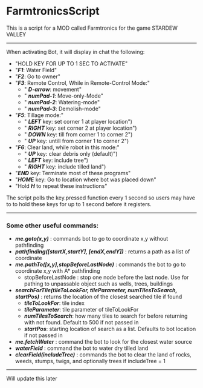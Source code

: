 # FarmtronicsScript
This is a script for a MOD called Farmtronics for the game STARDEW VALLEY
********************************************************************************************
When activating Bot, it will display in chat the following:
* "HOLD KEY FOR UP TO 1 SEC TO ACTIVATE"
* "***F1***: Water Field"
* "***F2***: Go to owner"
* "***F3***: Remote Control,  While in Remote-Control Mode:"
	* "  ***D-arrow***: movement"
	* "  ***numPad-1***: Move-only-Mode"
	* "  ***numPad-2***: Watering-mode"  
	* "  ***numPad-3***: Demolish-mode"
* "***F5***: Tillage mode:"
	* "  ***LEFT*** key: set corner 1 at player location")
	* "  ***RIGHT*** key: set corner 2 at player location")
	* "  ***DOWN*** key: till from corner 1 to corner 2")
	* "  ***UP*** key: untill from corner 1 to corner 2")
* "***F6***: Clear land, while robot in this mode:"
	* "  ***UP*** key: clear debris only (default)")
	* "  ***LEFT*** key: include tree")
	* "  ***RIGHT*** key: include tilled land")
* "***END*** key: Terminate most of these programs"
* "***HOME*** key: Go to location where bot was placed down"
* "Hold ***H*** to repeat these instructions"
	
The script polls the key.pressed function every 1 second so users may have to to hold these keys for up to 1 second before it registers.


********************************************************************************************
### Some other useful commands:
* ***me.goto(x,y)*** : commands bot to go to coordinate x,y without pathfinding
* ***pathfinding([startX,startY], [endX,endY])*** : returns a path as a list of coordinate
* ***me.pathTo([x,y],stopBeforeLastNode)*** : commands the bot to go to coordinate x,y with A* pathfinding
	* stopBeforeLastNode : stop one node before the last node. Use for pathing to unpassable object such as wells, trees, buildings
* ***searchForTile(tileToLookFor, tileParameter, numTilesToSearch, startPos)*** : returns the location of the closest searched tile if found
	* ***tileToLookFor***: tile index
	* ***tileParameter***: tile parameter of tileToLookFor
	* ***numTilesToSearch***: how many tiles to search for before returning with not found. Default to 500 if not passed in
	* ***startPos***: starting location of search as a list. Defaults to bot location if not passed in
* ***me.fetchWater*** : command the bot to look for the closest water source
* ***waterField*** : command the bot to water dry tilled land
* ***clearField(includeTree)*** : commands the bot to clear the land of rocks, weeds, stumps, twigs, and optionally trees if includeTree = 1


********************************************************************************************

Will update this later
